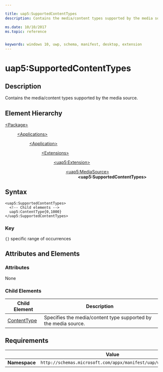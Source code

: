 ```yaml
---

title: uap5:SupportedContentTypes
description: Contains the media/content types supported by the media source.

ms.date: 10/10/2017
ms.topic: reference


keywords: windows 10, uwp, schema, manifest, desktop, extension 
---
```


# uap5:SupportedContentTypes

## Description
Contains the media/content types supported by the media source.

## Element Hierarchy
<dl>
<dt><a href="element-package.md">&lt;Package&gt;</a></dt>
<dd>
<dl>
<dt><a href="element-applications.md">&lt;Applications&gt;</a></dt>
<dd>
<dl>
<dt><a href="element-application.md">&lt;Application&gt;</a></dt>
<dd>
<dl>
<dt><a href="element-1-extensions.md">&lt;Extensions&gt;</a></dt>
<dd>
<dl>
<dt><a href="element-uap5-extension.md">&lt;uap5:Extension&gt;</a></dt>
<dd>
<dl>
<dt><a href="element-uap5-mediasource.md">&lt;uap5:MediaSource&gt;</a></dt>
<dd><b>&lt;uap5:SupportedContentTypes&gt;</b></dd>
</dl>
</dd>
</dl>
</dd>
</dl>
</dd>
</dl>
</dd>
</dl>
</dd>
</dl>

## Syntax
```syntax
<uap5:SupportedContentTypes>   
  <!-- Child elements -->
  uap5:ContentType{0,1000}
</uap5:SupportedContentTypes>
```

### Key
`{}` specific range of occurrences

## Attributes and Elements

### Attributes
None


### Child Elements

| Child Element | Description |
|---------------|-------------|
| [ContentType](element-uap5-contenttype.md) | Specifies the media/content type supported by the media source. |


## Requirements

|               | Value                                                       |
|---------------|-------------------------------------------------------------|
| **Namespace** | `http://schemas.microsoft.com/appx/manifest/uap/windows10/5` |